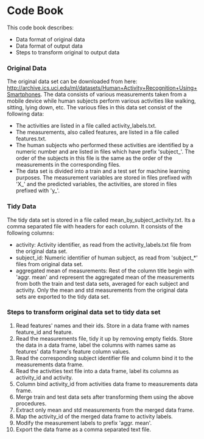 # Code Book

This code book describes: 
  - Data format of original data
  - Data format of output data
  - Steps to transform original to output data

### Original Data

The original data set can be downloaded from here: http://archive.ics.uci.edu/ml/datasets/Human+Activity+Recognition+Using+Smartphones.
The data consists of various measurements taken from a mobile device while human subjects perform various activities like walking, sitting, lying down, etc. The various files in this data set consist of the following data:
* The activities are listed in a file called activity_labels.txt. 
* The measurements, also called features, are listed in a file called features.txt. 
* The human subjects who performed these activities are identified by a numeric number and are listed in files which have prefix 'subject_'. The order of the subjects in this file is the same as the order of the measurements in the corresponding files.
* The data set is divided into a train and a test set for machine learning purposes. The measurement variables are stored in files prefixed with 'X_' and the predicted variables, the activities, are stored in files prefixed with 'y_'.

### Tidy Data

The tidy data set is stored in a file called mean_by_subject_activity.txt. Its a comma separated file with headers for each column. It consists of the following columns:

* activity: Activity identifier, as read from the activity_labels.txt file from the original data set.
* subject_id: Numeric identifier of human subject, as read from 'subject_*' files from original data set. 
* aggregated mean of measurements: Rest of the column title begin with 'aggr. mean' and represent the aggregated mean of the measurements from both the train and test data sets, averaged for each subject and activity. Only the mean and std measurements from the original data sets are exported to the tidy data set.

### Steps to transform original data set to tidy data set

1. Read features' names and their ids. Store in a data frame with names feature_id and feature.
2. Read the measurements file, tidy it up by removing empty fields. Store the data in a data frame, label the columns with names same as features' data frame's feature column values.
3. Read the corresponding subject identifier file and column bind it to the measurements data frame.
4. Read the activities text file into a data frame, label its columns as activity_id and activity.
5. Column bind activity_id from activities data frame to measurements data frame.
6. Merge train and test data sets after transforming them using the above procedures.
7. Extract only mean and std measurements from the merged data frame.
8. Map the activity_id of the merged data frame to activity labels.
9. Modify the measurement labels to prefix 'aggr. mean'.
10. Export the data frame as a comma separated text file.
